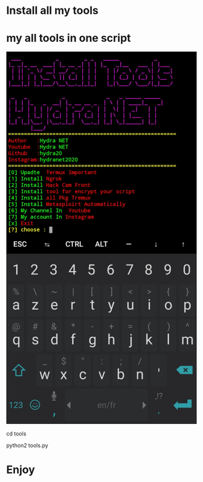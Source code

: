 # Install all my  tools
# my all tools in one script 
<img src="proof1.jpg">

cd tools 

python2 tools.py 


# Enjoy 
